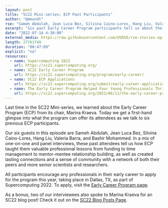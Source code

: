 ```yaml
---
layout: post
title: "SC22 Mini-series: ECP Past Participants"
author: "@mmundt"
rse: "Sameh Abdulah, Jean Luca Bez, Silvina Caino-Lores, Hang Liu, Valeria Barra, Bashir Mohammed"
excerpt: "Six past Early Career Program participants tell us about their experiences in the program and why others should apply as part of Supercomputing 2022."
date: "2022-07-14 4:30:00"
external_media: https://raw.githubusercontent.com/USRSE/rse-stories-episodes-1/master/2022/rse-stories-ecp-participants-mini-series-miranda-3.mp3
length: 27761749
duration: "00:47:09"
explicit: "no"
resources:
  - name: Supercomputing 2022
    url: https://sc22.supercomputing.org/
  - name: SC22 Early Career Program
    url: https://sc22.supercomputing.org/program/early-career/
  - name: SC22 ECP Applications
    url: https://sc22.supercomputing.org/submit/early-career-applications/
  - name: The Early Career Program Helped Four Young Professionals Thrive and You Can Too
    url: https://sc22.supercomputing.org/2022/06/11/the-early-career-program-helped-four-young-professionals-thrive-and-you-can-too/
--- 
```


Last time in the SC22 Mini-series, we learned about the Early Career Program (ECP)
from its chair, Marina Kraeva. Today we get a first-hand glimpse into what the program can
offer its attendees as we talk to six previous ECP participants.

Our six guests in this episode are Sameh Abdulah, Jean Luca Bez, Silvina Caino-Lores,
Hang Liu, Valeria Barra, and Bashir Mohammed. In a mix of one-on-one and panel interviews,
these past attendees tell us how ECP taught them valuable professional
lessons from funding to time management to mentor-mentee relationship building,
as well as created lasting connections and a sense of community with a network of both their peers and
more senior scientists and researchers.

All participants encourage any professionals in their early career to apply for
the program this year, taking place in Dallas, TX, as part of Supercomputing 2022. To apply,
visit the [Early Career Program page](https://sc22.supercomputing.org/submit/early-career-applications/).

As a bonus, two of our interviewees also spoke to Marina Kraeva for an SC22 blog
post! Check it out on the [SC22 Blog Posts Page](https://sc22.supercomputing.org/2022/06/11/the-early-career-program-helped-four-young-professionals-thrive-and-you-can-too/).

